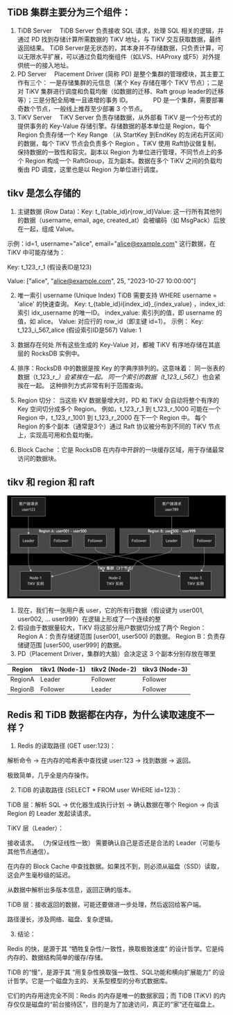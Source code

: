 ## TiDB 集群主要分为三个组件：
1. TiDB Server
　TiDB Server 负责接收 SQL 请求，处理 SQL 相关的逻辑，并通过 PD 找到存储计算所需数据的 TiKV 地址，与 TiKV 交互获取数据，最终返回结果。 TiDB Server是无状态的，其本身并不存储数据，只负责计算，可以无限水平扩展，可以通过负载均衡组件（如LVS、HAProxy 或F5）对外提供统一的接入地址。
2. PD Server
　Placement Driver (简称 PD) 是整个集群的管理模块，其主要工作有三个： 一是存储集群的元信息（某个 Key 存储在哪个 TiKV 节点）；二是对 TiKV 集群进行调度和负载均衡（如数据的迁移、Raft group leader的迁移等）；三是分配全局唯一且递增的事务 ID。 　　
　PD 是一个集群，需要部署奇数个节点，一般线上推荐至少部署 3 个节点。
3. TiKV Server
　TiKV Server 负责存储数据，从外部看 TiKV 是一个分布式的提供事务的 Key-Value 存储引擎。存储数据的基本单位是 Region，每个 Region 负责存储一个 Key Range （从 StartKey 到EndKey 的左闭右开区间）的数据，每个 TiKV 节点会负责多个 Region 。TiKV 使用 Raft协议做复制，保持数据的一致性和容灾。副本以 Region 为单位进行管理，不同节点上的多个 Region 构成一个 RaftGroup，互为副本。数据在多个 TiKV 之间的负载均衡由 PD 调度，这里也是以 Region 为单位进行调度。

## tikv 是怎么存储的
1. 主键数据 (Row Data)：Key: t_{table_id}_r_{row_id}Value: 这一行所有其他列的数据（username, email, age, created_at）会被编码（如 MsgPack）后放在一起，组成 Value。

示例：id=1, username="alice", email="alice@example.com" 这行数据，在 TiKV 中可能存储为：

Key: t_123_r_1 (假设表ID是123)

Value: ["alice", "alice@example.com", 25, "2023-10-27 10:00:00"]


2. 唯一索引 username (Unique Index)
TiDB 需要支持 WHERE username = 'alice' 的快速查询。
Key: t_{table_id}_i_{index_id}_{index_value} ，index_id: 索引 idx_username 的唯一ID。 index_value: 索引列的值，即 username 的值，如 alice。
Value: 对应行的 row_id（即主键 id=1）。
示例：
Key: t_123_i_567_alice (假设索引ID是567)
Value: 1

3. 数据存在何处 所有这些生成的 Key-Value 对，都被 TiKV 有序地存储在其底层的 RocksDB 实例中。
  1. 排序：RocksDB 中的数据是按 Key 的字典序排列的。这意味着： 同一张表的数据（t_123_r_*）会紧挨在一起。 同一个索引的数据（t_123_i_567_*）也会紧挨在一起。 这种排列方式非常有利于范围查询。
  2. Region 切分： 当这些 KV 数据量增大时，PD 和 TiKV 会自动将整个有序的 Key 空间切分成多个 Region。 例如，t_123_r_1 到 t_123_r_1000 可能在一个 Region 中，t_123_r_1001 到 t_123_r_2000 在下一个 Region 中。 每个 Region 的多个副本（通常是3个）通过 Raft 协议被分布到不同的 TiKV 节点上，实现高可用和负载均衡。
  3. Block Cache ：它是 RocksDB 在内存中开辟的一块缓存区域，用于存储最常访问的数据块。






## tikv 和 region 和 raft
<img src="1.png"></img>
1. 现在，我们有一张用户表 user，它的所有行数据（假设键为 user001, user002, ... user999）在逻辑上形成了一个连续的整
2. 假设由于数据量较大，TiKV 将这部分用户数据切分成了两个 Region：Region A：负责存储键范围 [user001, user500) 的数据。 Region B：负责存储键范围 [user500, user999] 的数据。
3. PD（Placement Driver，集群的大脑）会决定这 3 个副本分别存放在哪里

| Region  | tikv1 (Node-1) | tikv2 (Node-2) | tikv3 (Node-3) |
|---------|----------------|----------------|----------------|
| RegionA | Leader         | Follower       | Follower       |
| RegionB | Follower       | Leader         | Follower       |


## Redis 和 TiDB 数据都在内存，为什么读取速度不一样？
1. Redis 的读取路径 (GET user:123)：

解析命令 -> 在内存的哈希表中查找键 user:123 -> 找到数据 -> 返回。

极致简单，几乎全是内存操作。

2. TiDB 的读取路径 (SELECT * FROM user WHERE id=123)：

TiDB 层：解析 SQL -> 优化器生成执行计划 -> 确认数据在哪个 Region -> 向该 Region 的 Leader 发起读请求。

TiKV 层（Leader）：

接收请求。 （为保证线性一致） 需要确认自己是否还是合法的 Leader（可能与其他节点通信）。

在内存的 Block Cache 中查找数据。如果找不到，则必须从磁盘（SSD）读取，这会产生毫秒级的延迟。

从数据中解析出多版本信息，返回正确的版本。

TiDB 层：接收返回的数据，可能还要做进一步处理，然后返回给客户端。

路径漫长，涉及网络、磁盘、复杂逻辑。

3. 结论：

Redis 的快，是源于其 “牺牲复杂性/一致性，换取极致速度” 的设计哲学。它是纯内存的、数据结构简单的缓存/存储。

TiDB 的“慢”，是源于其 “用复杂性换取强一致性、SQL功能和横向扩展能力” 的设计哲学。它是一个磁盘为主的、关系型模型的分布式数据库。

它们的内存用途完全不同：Redis 的内存是唯一的数据家园；而 TiDB (TiKV) 的内存仅仅是磁盘的“前台接待区”，目的是为了加速访问，真正的“家”还在磁盘上。